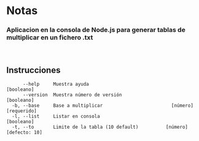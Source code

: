 # Notas
### Aplicacion en la consola de Node.js para generar tablas de multiplicar en un fichero .txt

<br>

## Instrucciones

```
      --help     Muestra ayuda                                        [booleano]
      --version  Muestra número de versión                            [booleano]
  -b, --base     Base a multiplicar                         [número] [requerido]
  -l, --list     Listar en consola                                    [booleano]
  -t, --to       Limite de la tabla (10 default)          [número] [defecto: 10]
```